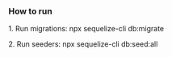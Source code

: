 <h3>How to run </h3>
<p>1. Run migrations: npx sequelize-cli db:migrate</p>
<p>2. Run seeders: npx sequelize-cli db:seed:all</p>